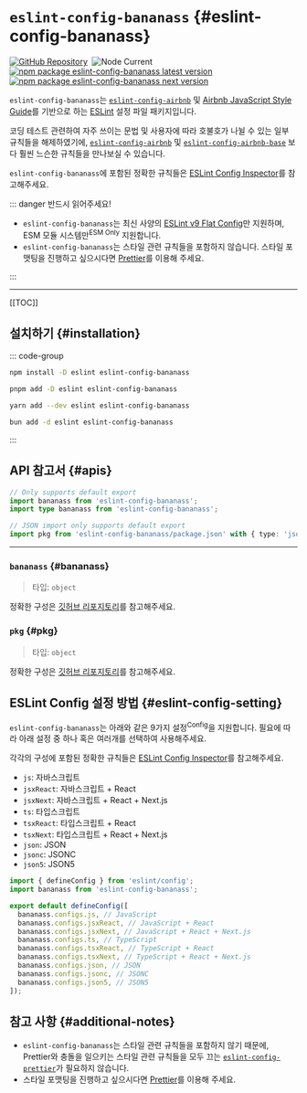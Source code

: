 # `eslint-config-bananass` {#eslint-config-bananass}

[![GitHub Repository](https://img.shields.io/badge/Repository-fff478?label=GitHub&color=fff478&labelColor=333333&logo=github)](https://github.com/lumirlumir/npm-bananass/tree/main/packages/eslint-config-bananass)&nbsp;
![Node Current](https://img.shields.io/node/v/eslint-config-bananass?label=Node&color=fff478&labelColor=333333&logo=node.js)  
[![npm package eslint-config-bananass latest version](https://img.shields.io/npm/v/eslint-config-bananass?label=eslint-config-bananass@latest&color=fff478&labelColor=333333&logo=npm)](https://www.npmjs.com/package/eslint-config-bananass)&nbsp;
[![npm package eslint-config-bananass next version](https://img.shields.io/npm/v/eslint-config-bananass/next?label=eslint-config-bananass@next&color=fff478&labelColor=333333&logo=npm)](https://www.npmjs.com/package/eslint-config-bananass)

`eslint-config-bananass`는 [`eslint-config-airbnb`](https://github.com/airbnb/javascript/tree/master/packages/eslint-config-airbnb#eslint-config-airbnb) 및 [Airbnb JavaScript Style Guide](https://github.com/airbnb/javascript?tab=readme-ov-file#airbnb-javascript-style-guide-)를 기반으로 하는 [ESLint](https://eslint.org) 설정 파일 패키지입니다.

코딩 테스트 관련하여 자주 쓰이는 문법 및 사용자에 따라 호불호가 나뉠 수 있는 일부 규칙들을 해제하였기에, [`eslint-config-airbnb`](https://github.com/airbnb/javascript/tree/master/packages/eslint-config-airbnb#eslint-config-airbnb) 및 [`eslint-config-airbnb-base`](https://github.com/airbnb/javascript/tree/master/packages/eslint-config-airbnb-base#eslint-config-airbnb-base-) 보다 훨씬 느슨한 규칙들을 만나보실 수 있습니다.

`eslint-config-bananass`에 포함된 정확한 규칙들은 [ESLint Config Inspector](https://eslint-config-bananass.lumir.page)를 참고해주세요.

::: danger 반드시 읽어주세요!

- `eslint-config-bananass`는 최신 사양의 [ESLint v9 Flat Config](https://eslint.org/docs/latest/use/configure/configuration-files)만 지원하며, ESM 모듈 시스템만<sup>ESM Only</sup> 지원합니다.
- `eslint-config-bananass`는 스타일 관련 규칙들을 포함하지 않습니다. 스타일 포맷팅을 진행하고 싶으시다면 [Prettier](https://prettier.io/)를 이용해 주세요.

:::

---

[[TOC]]

## 설치하기 {#installation}

::: code-group

```sh [npm]
npm install -D eslint eslint-config-bananass
```

```sh [pnpm]
pnpm add -D eslint eslint-config-bananass
```

```sh [yarn]
yarn add --dev eslint eslint-config-bananass
```

```sh [bun]
bun add -d eslint eslint-config-bananass
```

:::

## API 참고서 {#apis}

```ts
// Only supports default export
import bananass from 'eslint-config-bananass';
import type bananass from 'eslint-config-bananass';

// JSON import only supports default export
import pkg from 'eslint-config-bananass/package.json' with { type: 'json' };
```

---

### `bananass` {#bananass}

> 타입: `object`

정확한 구성은 [깃허브 리포지토리](https://github.com/lumirlumir/npm-bananass/blob/main/packages/eslint-config-bananass/src/index.js)를 참고해주세요.

### `pkg` {#pkg}

> 타입: `object`

정확한 구성은 [깃허브 리포지토리](https://github.com/lumirlumir/npm-bananass/blob/main/packages/eslint-config-bananass/package.json)를 참고해주세요.

## ESLint Config 설정 방법 {#eslint-config-setting}

`eslint-config-bananass`는 아래와 같은 9가지 설정<sup>Config</sup>을 지원합니다. 필요에 따라 아래 설정 중 하나 혹은 여러개를 선택하여 사용해주세요.

각각의 구성에 포함된 정확한 규칙들은 [ESLint Config Inspector](https://eslint-config-bananass.lumir.page)를 참고해주세요.

- `js`: 자바스크립트
- `jsxReact`: 자바스크립트 + React
- `jsxNext`: 자바스크립트 + React + Next.js
- `ts`: 타입스크립트
- `tsxReact`: 타입스크립트 + React
- `tsxNext`: 타입스크립트 + React + Next.js
- `json`: JSON
- `jsonc`: JSONC
- `json5`: JSON5

```js [eslint.config.mjs]
import { defineConfig } from 'eslint/config';
import bananass from 'eslint-config-bananass';

export default defineConfig([
  bananass.configs.js, // JavaScript
  bananass.configs.jsxReact, // JavaScript + React
  bananass.configs.jsxNext, // JavaScript + React + Next.js
  bananass.configs.ts, // TypeScript
  bananass.configs.tsxReact, // TypeScript + React
  bananass.configs.tsxNext, // TypeScript + React + Next.js
  bananass.configs.json, // JSON
  bananass.configs.jsonc, // JSONC
  bananass.configs.json5, // JSON5
]);
```

## 참고 사항 {#additional-notes}

- `eslint-config-bananass`는 스타일 관련 규칙들을 포함하지 않기 때문에, Prettier와 충돌을 일으키는 스타일 관련 규칙들을 모두 끄는 [`eslint-config-prettier`](https://github.com/prettier/eslint-config-prettier)가 필요하지 않습니다.
- 스타일 포맷팅을 진행하고 싶으시다면 [Prettier](https://prettier.io/)를 이용해 주세요.

